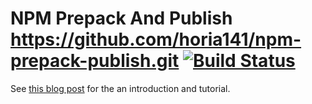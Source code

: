 # NPM Prepack And Publish https://github.com/horia141/npm-prepack-publish.git [![Build Status](https://travis-ci.org/horia141/npm-prepack-publish.svg?branch=master)](https://travis-ci.org/horia141/npm-prepack-publish)

See [this blog post](http://horia141.com/npm-prepack-publish.html) for the an introduction and tutorial.